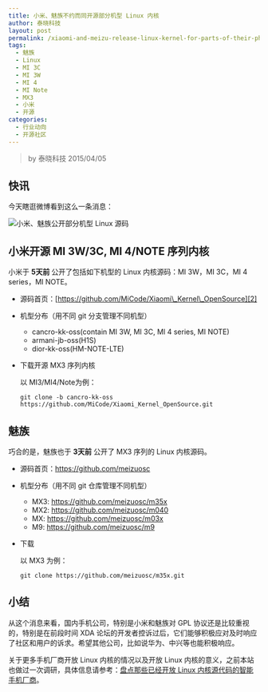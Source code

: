 ```yaml
---
title: 小米、魅族不约而同开源部分机型 Linux 内核
author: 泰晓科技
layout: post
permalink: /xiaomi-and-meizu-release-linux-kernel-for-parts-of-their-phones/
tags:
  - 魅族
  - Linux
  - MI 3C
  - MI 3W
  - MI 4
  - MI Note
  - MX3
  - 小米
  - 开源
categories:
  - 行业动向
  - 开源社区
---
```


> by 泰晓科技
> 2015/04/05


## 快讯

今天瞎逛微博看到这么一条消息：

![小米、魅族公开部分机型 Linux 源码][1]

## 小米开源 MI 3W/3C, MI 4/NOTE 序列内核

小米于 **5天前** 公开了包括如下机型的 Linux 内核源码：MI 3W，MI 3C，MI 4 series，MI NOTE。

  * 源码首页：[https://github.com/MiCode/Xiaomi\_Kernel\_OpenSource][2]

  * 机型分布（用不同 git 分支管理不同机型）

      * cancro-kk-oss(contain MI 3W, MI 3C, MI 4 series, MI NOTE)
      * armani-jb-oss(H1S)
      * dior-kk-oss(HM-NOTE-LTE)

  * 下载开源 MX3 序列内核

    以 MI3/MI4/Note为例：

        git clone -b cancro-kk-oss https://github.com/MiCode/Xiaomi_Kernel_OpenSource.git


## 魅族

巧合的是，魅族也于 **3天前** 公开了 MX3 序列的 Linux 内核源码。

  * 源码首页：https://github.com/meizuosc
  * 机型分布（用不同 git 仓库管理不同机型）

      * MX3: <https://github.com/meizuosc/m35x>
      * MX2: <https://github.com/meizuosc/m040>
      * MX: <https://github.com/meizuosc/m03x>
      * M9: <https://github.com/meizuosc/m9>

  * 下载

    以 MX3 为例：

        git clone https://github.com/meizuosc/m35x.git


## 小结

从这个消息来看，国内手机公司，特别是小米和魅族对 GPL 协议还是比较重视的，特别是在前段时间 XDA 论坛的开发者控诉过后，它们能够积极应对及时响应了社区和用户的诉求。希望其他公司，比如说华为、中兴等也能积极响应。

关于更多手机厂商开放 Linux 内核的情况以及开放 Linux 内核的意义，之前本站也做过一次调研，具体信息请参考：[盘点那些已经开放 Linux 内核源代码的智能手机厂商][3]。





 [1]: /wp-content/uploads/2015/04/xiaomi_meizu_release_linux_kernel.jpg
 [2]: https://github.com/MiCode/Xiaomi_Kernel_OpenSource
 [3]: /counting-those-who-have-already-opened-the-kernel-source-smartphone-maker/
